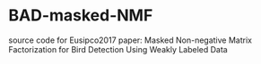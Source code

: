 # BAD-masked-NMF
source code for Eusipco2017 paper: Masked Non-negative Matrix Factorization for Bird Detection Using Weakly Labeled Data
